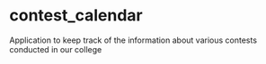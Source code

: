 # contest_calendar
Application to keep track of the information about various contests conducted in our college
